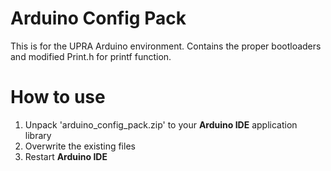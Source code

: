 # Arduino Config Pack

This is for the UPRA Arduino environment. Contains the proper bootloaders and modified Print.h for printf function.

# How to use

1. Unpack 'arduino_config_pack.zip' to your __Arduino IDE__ application library
2. Overwrite the existing files
3. Restart __Arduino IDE__
